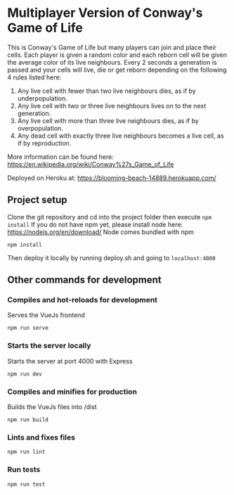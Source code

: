 # Multiplayer Version of Conway's Game of Life

This is Conway's Game of Life but many players can join and place their cells. Each player is given a random color and each reborn cell will be given the average color of its live neighbours. Every 2 seconds a generation is passed and your cells will live, die or get reborn depending on the following 4 rules listed here: 

1. Any live cell with fewer than two live neighbours dies, as if by underpopulation.
2. Any live cell with two or three live neighbours lives on to the next generation.
3. Any live cell with more than three live neighbours dies, as if by overpopulation.
4. Any dead cell with exactly three live neighbours becomes a live cell, as if by reproduction.

More information can be found here: https://en.wikipedia.org/wiki/Conway%27s_Game_of_Life

Deployed on Heroku at: https://blooming-beach-14889.herokuapp.com/

## Project setup
Clone the git repository and cd into the project folder then execute `npm install`
If you do not have npm yet, please install node here: https://nodejs.org/en/download/
Node comes bundled with npm
```
npm install
```

Then deploy it locally by running deploy.sh and going to `localhost:4000`

## Other commands for development

### Compiles and hot-reloads for development
Serves the VueJs frontend
```
npm run serve
```

### Starts the server locally
Starts the server at port 4000 with Express
```
npm run dev
```

### Compiles and minifies for production
Builds the VueJs files into /dist
```
npm run build
```

### Lints and fixes files
```
npm run lint
```

### Run tests
```
npm run test
```
